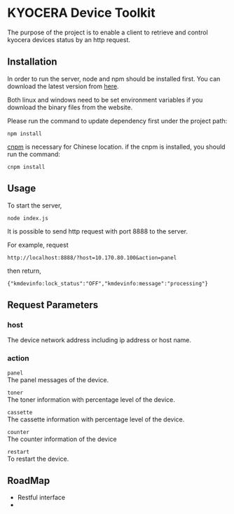 KYOCERA Device Toolkit
======================
The purpose of the project is to enable a client to retrieve and control kyocera devices status by an http request.


## Installation
In order to run the server, node and npm should be installed first.
You can download the latest version from [here](https://nodejs.org/en/download/). 

Both linux and windows need to be set environment variables if you download the binary files from the website.

Please run the command to update dependency first under the project path:
```
npm install
```

[cnpm](http://npm.taobao.org/) is necessary for Chinese location.
if the cnpm is installed, you should run the command:
```
cnpm install
```


## Usage
To start the server,
```
node index.js
```
It is possible to send http request with port 8888 to the server.

For example, request
```
http://localhost:8888/?host=10.170.80.100&action=panel
```
then return,
```
{"kmdevinfo:lock_status":"OFF","kmdevinfo:message":"processing"}
```


## Request Parameters
### host

The device network address including ip address or host name.

### action
 `panel`  
  The panel messages of the device.
  
`toner`  
The toner information with percentage level of the device.

 `cassette`  
 The cassette information with percentage level of the device.
 
 `counter`  
 The counter information of the device
 
 `restart`  
To restart the device.


## RoadMap
- Restful interface
- 
 

